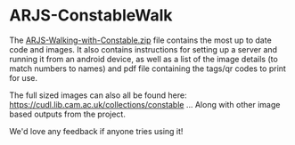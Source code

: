 # ARJS-ConstableWalk

The [ARJS-Walking-with-Constable.zip](files/path/to/file "ARJS-Walking-with-Constable.zip")  file contains the most up to date code and images. It also contains instructions for setting up a server and running it from an android device, as well as a list of the image details (to match numbers to names) and pdf file containing the tags/qr codes to print for use.

The full sized images can also all be found here:
https://cudl.lib.cam.ac.uk/collections/constable
... Along with other image based outputs from the project.

We'd love any feedback if anyone tries using it! 
